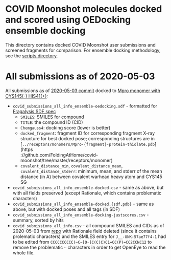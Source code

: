 # COVID Moonshot molecules docked and scored using OEDocking ensemble docking

This directory contains docked COVID Moonshot user submissions and screened fragments for comparison.
For ensemble docking methodology, see the [scripts directory](../scripts).

# All submissions as of 2020-05-03

All submissions as of [2020-05-03 commit](https://github.com/postera-ai/COVID_moonshot_submissions/blob/709a4e1d82e9dd6c12c2df811decdef41d33c559/covid_submissions_all_info.csv) docked to [Mpro monomer with CYS145(-) HIS41(+)](https://github.com/FoldingAtHome/covid-moonshot/tree/master/receptors/monomer):
* `covid_submissions_all_info_ensemble-oedocking.sdf` - formatted for [Fragalysis SDF spec](https://discuss.postera.ai/t/providing-computed-poses-for-others-to-look-at/1155/8)
  * `SMILES`: SMILES for compound
  * `TITLE`: the compound ID (CID)
  * `Chemgauss4`: docking score (lower is better)
  * `docked_fragment`: fragment ID for corresponding fragment X-ray structure for best docked pose; corresponding structures are in [`../receptors/monomers/Mpro-{fragment}-protein-thiolate.pdb`](https\
://github.com/FoldingAtHome/covid-moonshot/tree/master/receptors/monomer)
  * `covalent_distance_min`, `covalent_distance_mean`, `covalent_distance_stderr`: minimum, mean, and stderr of the mean distance (in A) between covalent warhead heavy atom and CYS145 SG
* `covid_submissions_all_info_ensemble-docked.csv` - same as above, but with all fields preserved (except Rationale, which contains problematic characters)
* `covid_submissions_all_info_ensemble-docked.{sdf,pdb}` - same as above, but with docked poses and all tags (in SDF)
* `covid_submissions_all_info_ensemble-docking-justscores.csv` - summary, sorted by hits
* `covid_submissions_all_info.csv` - all compound SMILES and CIDs as of 2020-05-03 from [repo](https://github.com/postera-ai/COVID_moonshot_submissions/blob/709a4e1d82e9dd6c12c2df811decdef41d33c559/covid_submissions_all_info.csv) with Rationale field deleted (since it contains prolematic characters) and the SMILES entry for `J__-UNK-57ae77f4-1` had to be edited from `CCCCCCCCCC(~C~[O-]C(C)C)C1=CC(P)=CC2CCNC12` to remove the problematic `~` characters in order to get OpenEye to read the whole file.

